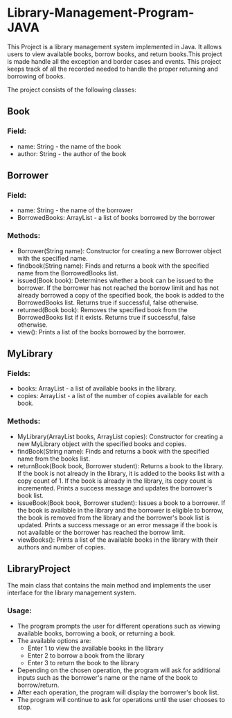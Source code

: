 # Library-Management-Program-JAVA
This Project is a library management system implemented in Java. It allows users to view available books, borrow books, and return books.This project is made handle all the exception and border cases and events. This project keeps track of all the recorded needed to handle the proper returning and borrowing of books.

The project consists of the following classes: 
## Book
### Field:
 * name: String - the name of the book 
 * author: String - the author of the book 

## Borrower
### Field:
 * name: String - the name of the borrower
 * BorrowedBooks: ArrayList<Book> - a list of books borrowed by the borrower 

### Methods:
 * Borrower(String name): Constructor for creating a new Borrower object with the specified name.
 * findbook(String name): Finds and returns a book with the specified name from the BorrowedBooks list.
 * issued(Book book): Determines whether a book can be issued to the borrower. If the borrower has not reached the borrow limit and has not already borrowed a copy of the specified book, the book is added to the BorrowedBooks list. Returns true if successful, false otherwise.
 * returned(Book book): Removes the specified book from the BorrowedBooks list if it exists. Returns true if successful, false otherwise.
 * view(): Prints a list of the books borrowed by the borrower.

## MyLibrary
### Fields:
 * books: ArrayList<Book> - a list of available books in the library.
 * copies: ArrayList<Integer> - a list of the number of copies available for each book.

### Methods:
 * MyLibrary(ArrayList<Book> books, ArrayList<Integer> copies): Constructor for creating a new MyLibrary object with the specified books and copies.
 * findBook(String name): Finds and returns a book with the specified name from the books list.
 * returnBook(Book book, Borrower student): Returns a book to the library. If the book is not already in the library, it is added to the books list with a copy count of 1. If the book is already in the library, its copy count is incremented. Prints a success message and updates the borrower's book list.
 * issueBook(Book book, Borrower student): Issues a book to a borrower. If the book is available in the library and the borrower is eligible to borrow, the book is removed from the library and the borrower's book list is updated. Prints a success message or an error message if the book is not available or the borrower has reached the borrow limit.
 * viewBooks(): Prints a list of the available books in the library with their authors and number of copies.

## LibraryProject
The main class that contains the main method and implements the user interface for the library management system. 
### Usage:
 * The program prompts the user for different operations such as viewing available books, borrowing a book, or returning a book.
 * The available options are:  
    * Enter 1 to view the available books in the library
    * Enter 2 to borrow a book from the library
    * Enter 3 to return the book to the library
 * Depending on the chosen operation, the program will ask for additional inputs such as the borrower's name or the name of the book to borrow/return. 
 * After each operation, the program will display the borrower's book list.
 * The program will continue to ask for operations until the user chooses to stop.
